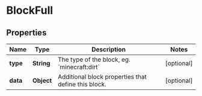 
# BlockFull

## Properties
Name | Type | Description | Notes
------------ | ------------- | ------------- | -------------
**type** | **String** | The type of the block, eg. &#x60;minecraft:dirt&#x60; |  [optional]
**data** | **Object** | Additional block properties that define this block. |  [optional]



